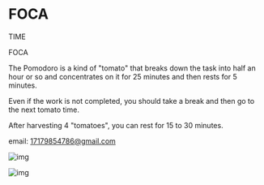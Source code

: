 # FOCA
TIME

FOCA

The Pomodoro is a kind of "tomato" that breaks down the task into half an hour or so and concentrates on it for 25 minutes and then rests for 5 minutes. 

Even if the work is not completed, you should take a break and then go to the next tomato time.

After harvesting 4 "tomatoes", you can rest for 15 to 30 minutes.

email:
17179854786@gmail.com

![img](https://is1-ssl.mzstatic.com/image/thumb/Purple118/v4/29/52/f4/2952f474-e9fd-690c-edd1-4a2fe39c3753/pr_source.png/0x0ss.jpg)

![img](https://is1-ssl.mzstatic.com/image/thumb/Purple118/v4/c8/3b/54/c83b54a8-af18-ae11-c7c2-8ec3a3e4a181/pr_source.png/0x0ss.jpg)
